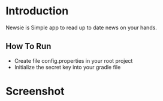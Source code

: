 Introduction
============
Newsie is Simple app to read up to date news on your hands.


How To Run
----------
- Create file config.properties in your root project
- Initialize the secret key into your gradle file


Screenshot
==========
